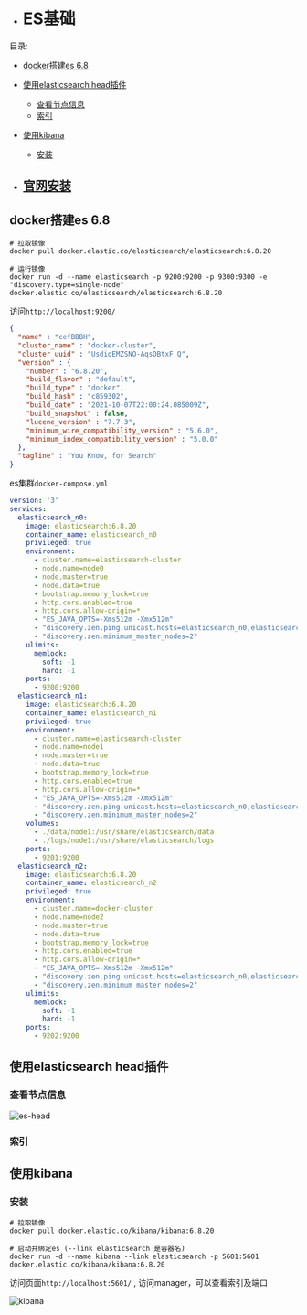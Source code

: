 - # ES基础 

目录:  
- [docker搭建es 6.8](#docker搭建es-68)
- [使用elasticsearch head插件](#使用elasticsearch-head插件)
  - [查看节点信息](#查看节点信息)
  - [索引](#索引)
- [使用kibana](#使用kibana)
  - [安装](#安装)

- ## [官网安装](https://www.elastic.co/guide/en/elastic-stack/6.8/installing-elastic-stack.html) 

## docker搭建es 6.8

```shell
# 拉取镜像
docker pull docker.elastic.co/elasticsearch/elasticsearch:6.8.20

# 运行镜像
docker run -d --name elasticsearch -p 9200:9200 -p 9300:9300 -e "discovery.type=single-node" docker.elastic.co/elasticsearch/elasticsearch:6.8.20
```

访问`http://localhost:9200/`
```json
{
  "name" : "cefBBBH",
  "cluster_name" : "docker-cluster",
  "cluster_uuid" : "UsdiqEMZSNO-AqsOBtxF_Q",
  "version" : {
    "number" : "6.8.20",
    "build_flavor" : "default",
    "build_type" : "docker",
    "build_hash" : "c859302",
    "build_date" : "2021-10-07T22:00:24.085009Z",
    "build_snapshot" : false,
    "lucene_version" : "7.7.3",
    "minimum_wire_compatibility_version" : "5.6.0",
    "minimum_index_compatibility_version" : "5.0.0"
  },
  "tagline" : "You Know, for Search"
}
```

es集群`docker-compose.yml`  
```yaml
version: '3'
services:
  elasticsearch_n0:
    image: elasticsearch:6.8.20
    container_name: elasticsearch_n0
    privileged: true
    environment:
      - cluster.name=elasticsearch-cluster
      - node.name=node0
      - node.master=true
      - node.data=true
      - bootstrap.memory_lock=true
      - http.cors.enabled=true
      - http.cors.allow-origin=*
      - "ES_JAVA_OPTS=-Xms512m -Xmx512m"
      - "discovery.zen.ping.unicast.hosts=elasticsearch_n0,elasticsearch_n1,elasticsearch_n2"
      - "discovery.zen.minimum_master_nodes=2"
    ulimits:
      memlock:
        soft: -1
        hard: -1
    ports:
      - 9200:9200
  elasticsearch_n1:
    image: elasticsearch:6.8.20
    container_name: elasticsearch_n1
    privileged: true
    environment:
      - cluster.name=elasticsearch-cluster
      - node.name=node1
      - node.master=true
      - node.data=true
      - bootstrap.memory_lock=true
      - http.cors.enabled=true
      - http.cors.allow-origin=*
      - "ES_JAVA_OPTS=-Xms512m -Xmx512m"
      - "discovery.zen.ping.unicast.hosts=elasticsearch_n0,elasticsearch_n1,elasticsearch_n2"
      - "discovery.zen.minimum_master_nodes=2"
    volumes:
      - ./data/node1:/usr/share/elasticsearch/data
      - ./logs/node1:/usr/share/elasticsearch/logs
    ports:
      - 9201:9200
  elasticsearch_n2:
    image: elasticsearch:6.8.20
    container_name: elasticsearch_n2
    privileged: true
    environment:
      - cluster.name=docker-cluster
      - node.name=node2
      - node.master=true
      - node.data=true
      - bootstrap.memory_lock=true
      - http.cors.enabled=true
      - http.cors.allow-origin=*
      - "ES_JAVA_OPTS=-Xms512m -Xmx512m"
      - "discovery.zen.ping.unicast.hosts=elasticsearch_n0,elasticsearch_n1,elasticsearch_n2"
      - "discovery.zen.minimum_master_nodes=2"
    ulimits:
      memlock:
        soft: -1
        hard: -1
    ports:
      - 9202:9200
```

## 使用elasticsearch head插件

### 查看节点信息
![es-head](../../../res/es-head.png)  

### 索引

## 使用kibana  
### 安装 

```shell
# 拉取镜像
docker pull docker.elastic.co/kibana/kibana:6.8.20

# 启动并绑定es (--link elasticsearch 是容器名)
docker run -d --name kibana --link elasticsearch -p 5601:5601  docker.elastic.co/kibana/kibana:6.8.20
```

访问页面`http://localhost:5601/` , 访问manager，可以查看索引及端口 

![kibana](../../../res/kibana.png)  





